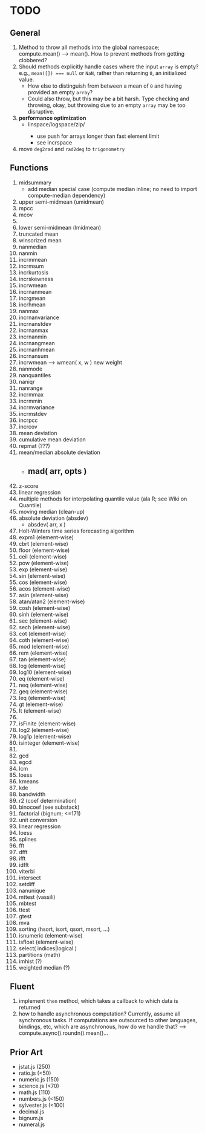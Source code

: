 TODO
====

## General

1. 	Method to throw all methods into the global namespace; compute.mean() --> mean(). How to prevent methods from getting clobbered?
2. 	Should methods explicitly handle cases where the input `array` is empty? e.g., `mean([]) === null` or `NaN`, rather than returning `0`, an initialized value.
	- 	How else to distinguish from between a mean of `0` and having provided an empty `array`?
	-	Could also throw, but this may be a bit harsh. Type checking and throwing, okay, but throwing due to an empty `array` may be too disruptive.
3. 	**performance optimization**
	- 	linspace/logspace/zip/<any method which creates an output array>
		- 	use push for arrays longer than fast element limit
		-	see incrspace
4. 	move `deg2rad` and `rad2deg` to `trigonometry`


## Functions

1. 	midsummary
	- 	add median special case (compute median inline; no need to import compute-median dependency)
2. 	upper semi-midmean (umidmean)
3. 	mpcc
4. 	mcov
5. 	
6. 	lower semi-midmean (lmidmean)
7. 	truncated mean
8. 	winsorized mean
9. 	nanmedian
10. nanmin
11. incrmmean
12. incrmsum
13. incrkurtosis
14. incrskewness
15. incrwmean
16. incrnanmean
17. incrgmean
18. incrhmean
19. nanmax
20. incrnanvariance
21. incrnanstdev
22. incrnanmax
23. incrnanmin
24. incrnangmean
25. incrnanhmean
26. incrnansum
27. incrwmean --> wmean( x, w ) new weight
28. nanmode
29. nanquantiles
30. naniqr
31. nanrange
32. incrmmax
33. incrmmin
34. incrmvariance
35. incrmstdev
36. incrpcc
37. incrcov
38. mean deviation
39. cumulative mean deviation
40. repmat (???)
41. mean/median absolute deviation
	- mad( arr, opts )
		- 
42. z-score
43. linear regression
44. multiple methods for interpolating quantile value (ala R; see Wiki on Quantile)
45. moving median (clean-up)
46. absolute deviation (absdev)
	- 	absdev( arr, x )
47. Holt-Winters time series forecasting algorithm
48. expm1 (element-wise)
49. cbrt (element-wise)
50. floor (element-wise)
51. ceil (element-wise)
52. pow (element-wise)
53. exp (element-wise)
54. sin (element-wise)
55. cos (element-wise)
56. acos (element-wise)
57. asin (element-wise)
58. atan/atan2 (element-wise)
59. cosh (element-wise)
60. sinh (element-wise)
61. sec (element-wise)
62. sech (element-wise)
63. cot (element-wise)
64. coth (element-wise)
65. mod (element-wise)
66. rem (element-wise)
67. tan (element-wise)
68. log (element-wise)
69. log10 (element-wise)
70. eq (element-wise)
71. neq (element-wise)
72. geq (element-wise)
73. leq (element-wise)
74. gt (element-wise)
75. lt (element-wise)
76. 
77. isFinite (element-wise)
78. log2 (element-wise)
79. log1p (element-wise)
80. isinteger (element-wise)
81. 
82. gcd
83. egcd
84. lcm
85. loess
86. kmeans
87. kde
88. bandwidth
89. r2 (coef determination)
90. binocoef (see substack)
91. factorial (bignum; <=171)
92. unit conversion
93. linear regression
94. loess
95. splines
96. fft
97. dfft
98. ifft
99. idfft
100. viterbi
101. intersect
102. setdiff
103. nanunique
104. mttest (vassili)
105. mbtest
106. ttest
107. gtest
108. mva
109. sorting (hsort, isort, qsort, msort, ...)
110. isnumeric (element-wise)
111. isfloat (element-wise)
112. select( indices|logical )
113. partitions (math)
114. imhist (?)
115. weighted median (?)


## Fluent

1. 	implement `then` method, which takes a callback to which data is returned
2. 	how to handle asynchronous computation? Currently, assume all synchronous tasks. If computations are outsourced to other languages, bindings, etc, which are asynchronous, how do we handle that? --> compute.async().roundn().mean()...



## Prior Art

*	jstat.js (250)
*	ratio.js (<50)
*	numeric.js (150)
*	science.js (<70)
*	math.js (110)
*	numbers.js (<150)
*	sylvester.js (<100)
*	decimal.js
*	bignum.js
*	numeral.js
